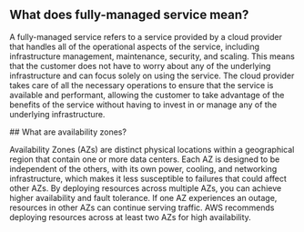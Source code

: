 ## What does fully-managed service mean?

A fully-managed service refers to a service provided by a cloud provider that handles all of the operational aspects of the service, including infrastructure management, maintenance, security, and scaling. This means that the customer does not have to worry about any of the underlying infrastructure and can focus solely on using the service. The cloud provider takes care of all the necessary operations to ensure that the service is available and performant, allowing the customer to take advantage of the benefits of the service without having to invest in or manage any of the underlying infrastructure.

## What are availability zones?

Availability Zones (AZs) are distinct physical locations within a geographical region that contain one or more data centers. Each AZ is designed to be independent of the others, with its own power, cooling, and networking infrastructure, which makes it less susceptible to failures that could affect other AZs. By deploying resources across multiple AZs, you can achieve higher availability and fault tolerance. If one AZ experiences an outage, resources in other AZs can continue serving traffic. AWS recommends deploying resources across at least two AZs for high availability.